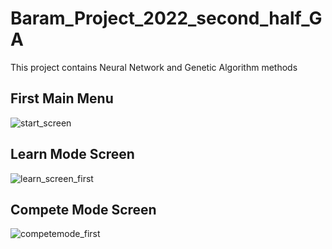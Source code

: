 # Baram_Project_2022_second_half_GA

This project contains Neural Network and Genetic Algorithm methods

## First Main Menu
![start_screen](https://user-images.githubusercontent.com/24960675/194831122-1112a3fe-3fb1-40cc-90a1-f036c840131c.png)


## Learn Mode Screen

![learn_screen_first](https://user-images.githubusercontent.com/24960675/194830909-0937c07d-3924-4329-9073-643bbc3f7264.png)


## Compete Mode Screen

![competemode_first](https://user-images.githubusercontent.com/24960675/194831276-eb9b72b7-2a0f-4ccd-9b7e-d55a30c20335.png)

